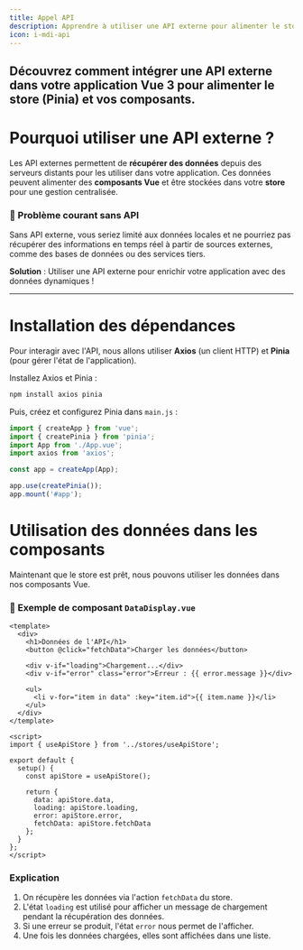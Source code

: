 ```yaml
---
title: Appel API
description: Apprendre à utiliser une API externe pour alimenter le store et les composants dans Vue 3
icon: i-mdi-api
---
```


## Découvrez comment intégrer une API externe dans votre application Vue 3 pour alimenter le store (Pinia) et vos composants.

# Pourquoi utiliser une API externe ?

Les API externes permettent de **récupérer des données** depuis des serveurs distants pour les utiliser dans votre application. Ces données peuvent alimenter des **composants Vue** et être stockées dans votre **store** pour une gestion centralisée.

### 📌 Problème courant sans API

Sans API externe, vous seriez limité aux données locales et ne pourriez pas récupérer des informations en temps réel à partir de sources externes, comme des bases de données ou des services tiers.

**Solution** : Utiliser une API externe pour enrichir votre application avec des données dynamiques !

---

# Installation des dépendances

Pour interagir avec l'API, nous allons utiliser **Axios** (un client HTTP) et **Pinia** (pour gérer l'état de l'application).

Installez Axios et Pinia :

```sh
npm install axios pinia
```

Puis, créez et configurez Pinia dans `main.js` :

```js
import { createApp } from 'vue';
import { createPinia } from 'pinia';
import App from './App.vue';
import axios from 'axios';

const app = createApp(App);

app.use(createPinia());
app.mount('#app');
```

# Utilisation des données dans les composants

Maintenant que le store est prêt, nous pouvons utiliser les données dans nos composants Vue.

### 📌 Exemple de composant `DataDisplay.vue`

```vue
<template>
  <div>
    <h1>Données de l'API</h1>
    <button @click="fetchData">Charger les données</button>

    <div v-if="loading">Chargement...</div>
    <div v-if="error" class="error">Erreur : {{ error.message }}</div>

    <ul>
      <li v-for="item in data" :key="item.id">{{ item.name }}</li>
    </ul>
  </div>
</template>

<script>
import { useApiStore } from '../stores/useApiStore';

export default {
  setup() {
    const apiStore = useApiStore();

    return {
      data: apiStore.data,
      loading: apiStore.loading,
      error: apiStore.error,
      fetchData: apiStore.fetchData
    };
  }
};
</script>
```

### Explication

1. On récupère les données via l'action `fetchData` du store.
2. L'état `loading` est utilisé pour afficher un message de chargement pendant la récupération des données.
3. Si une erreur se produit, l'état `error` nous permet de l'afficher.
4. Une fois les données chargées, elles sont affichées dans une liste.
